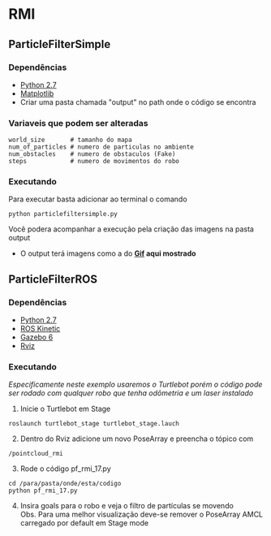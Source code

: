 # RMI

## ParticleFilterSimple
### Dependências
* [Python 2.7](https://www.python.org/download/releases/2.7/)
* [Matplotlib](https://matplotlib.org/)
* Criar uma pasta chamada "output" no path onde o código se encontra

### Variaveis que podem ser alteradas
```
world_size       # tamanho do mapa
num_of_particles # numero de particulas no ambiente
num_obstacles    # numero de obstaculos (Fake)
steps            # numero de movimentos do robo
```
### Executando
Para executar basta adicionar ao terminal o comando
```
python particlefiltersimple.py
```
Você podera acompanhar a execução pela criação das imagens na pasta output
- O output terá imagens como a do <b>[Gif](https://imgflip.com/gif/211geq) aqui mostrado</b>


## ParticleFilterROS
### Dependências
* [Python 2.7](https://www.python.org/download/releases/2.7/)
* [ROS Kinetic](http://wiki.ros.org/kinetic/Installation/Ubuntu)
* [Gazebo 6](http://gazebosim.org/download)
* [Rviz](http://wiki.ros.org/rviz)

### Executando
<i>Especificamente neste exemplo usaremos o Turtlebot porém o código pode ser rodado com qualquer robo que tenha odômetria e um laser instalado</i>

1. Inicie o Turtlebot em Stage
```
roslaunch turtlebot_stage turtlebot_stage.lauch
```
2. Dentro do Rviz adicione um novo PoseArray e preencha o tópico com
```
/pointcloud_rmi
```
3. Rode o código pf_rmi_17.py
```
cd /para/pasta/onde/esta/codigo
python pf_rmi_17.py
```
4. Insira goals para o robo e veja o filtro de partículas se movendo <br/><t/>Obs. Para uma melhor visualização deve-se remover o PoseArray AMCL carregado por default em Stage mode
